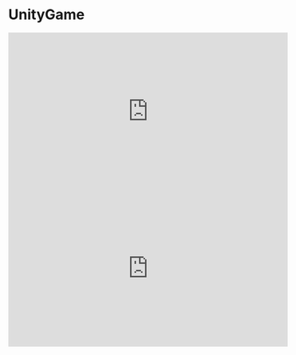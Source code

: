 # UnityGame

<iframe width="560" height="315" src="https://www.youtube.com/embed/H3frAZ-YznA" frameborder="0" allow="accelerometer; autoplay; encrypted-media; gyroscope; picture-in-picture" allowfullscreen></iframe>

<iframe width="560" height="315" src="https://www.youtube.com/embed/GbfCNNnI474" frameborder="0" allow="accelerometer; autoplay; encrypted-media; gyroscope; picture-in-picture" allowfullscreen></iframe>

